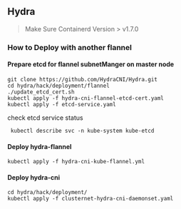 ## Hydra

> Make Sure Containerd Version > v1.7.0

### How to Deploy with another flannel

#### Prepare etcd for flannel subnetManger on master node
```shell
git clone https://github.com/HydraCNI/Hydra.git
cd hydra/hack/deployment/flannel
./update_etcd_cert.sh
kubectl apply -f hydra-cni-flannel-etcd-cert.yaml
kubectl apply -f etcd-service.yaml
```

check etcd service status
```shell
 kubectl describe svc -n kube-system kube-etcd
```

#### Deploy hydra-flannel

```shell
kubectl apply -f hydra-cni-kube-flannel.yml
```

#### Deploy hydra-cni
```shell
cd hydra/hack/deployment/ 
kubectl apply -f clusternet-hydra-cni-daemonset.yaml
```
